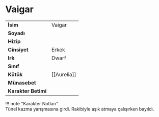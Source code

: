 # Vaigar   
  
<div class="grid" markdown>  
  
|  |  |  
|---|---|  
| **İsim** | Vaigar |  
| **Soyadı** |  |  
| **Hizip** |  |  
| **Cinsiyet** | Erkek |  
| **Irk** | Dwarf |  
| **Sınıf** |  |  
| **Kütük** | [[Aurelia]] |  
| **Münasebet** |  |  
| **Karakter Betimi** |  |  
  
  
!!! note "Karakter Notları"  
	Tünel kazma yarışmasına girdi. Rakibiyle aşık atmaya çalışırken bayıldı.  
  
  
</div>